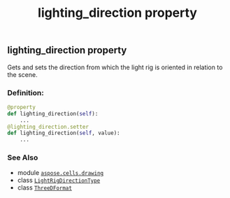 ﻿---
title: lighting_direction property
second_title: Aspose.Cells for Python via .NET API References
description: 
type: docs
weight: 120
url: /aspose.cells.drawing/threedformat/lighting_direction/
is_root: false
---

## lighting_direction property


Gets and sets the direction from which the light rig is oriented in relation to the scene.
### Definition:
```python
@property
def lighting_direction(self):
    ...
@lighting_direction.setter
def lighting_direction(self, value):
    ...
```

### See Also
* module [`aspose.cells.drawing`](../../)
* class [`LightRigDirectionType`](/cells/python-net/aspose.cells.drawing/lightrigdirectiontype)
* class [`ThreeDFormat`](/cells/python-net/aspose.cells.drawing/threedformat)
